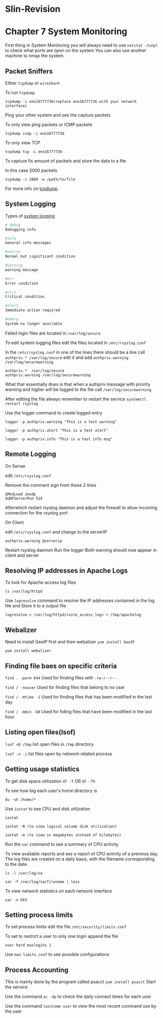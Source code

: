 # Slin-Revision
# Chapter 7 System Monitoring

First thing in System Monitoring you will always need to use `netstat -tunpl` to check what ports are open on the system
You can also use another machine to nmap the system.

## Packet Sniffers
Either `tcpdump` or `wireshark`

To run `tcpdump` 
```
tcpdump -i eno16777736(replace eno16777736 with your network interface)
```
Ping your other system and see the capture packets

To only view ping packets or ICMP packets
```
tcpdump icmp -i eno16777736
```
To only view TCP
```
tcpdump tcp -i eno16777736
```
To capture fix amount of packets and store the data to a file

In this case 2000 packets
```
tcpdump -c 2000 -w /path/to/file
```

For more info on [tcpdump](https://bencane.com/2014/10/13/quick-and-practical-reference-for-tcpdump/).

## System Logging
Types of [system logging](http://www.aboutlinux.info/2005/09/system-logging-explained-in-linux.html)
```bash
# debug
Debugging info

#info
General info messages

#notice
Normal but significant condition

#warning
warning message

#err
Error condition

#crit
Critical condition

#alert
Immediate action required

#emerg
System no longer available
```
Failed login files are located in `/var/log/secure`

To edit system logging files edit the files located in `/etc/rsyslog.conf`

In the `/etc/rsyslog.conf` in one of the lines there should be a line call `authpriv.* /var/log/secure`
edit it and add `authpriv.warning /var/log/securewarning`

```
authpriv.*  /var/log/secure
authpriv.warning /var/log/securewarning
```
What that essentially does is that when a authpriv message with priority warning and higher will be logged to the file call `/var/log/securewarning`

After editing the file always remember to restart the service
`systemctl restart rsyslog`

Use the logger command to create logged entry
```
logger -p authpriv.warning "This is a test warning"
```
```
logger -p authpriv.alert "This is a test alert"
```
```
logger -p authpriv.info "This is a test info msg"
```

## Remote Logging

On Server

edit `/etc/rsyslog.conf`

Remove the comment sign from these 2 lines
```
$ModLoad imudp
$UDPServerRun 514
```

Afterwhich restart rsyslog daemon and adjust the firewall to allow incoming connection for the rsyslog port

On Client

edit `/etc/rsyslog.conf` and change to the serverIP
```
authpriv.warning @serverip
```
Restart rsyslog daemon
Run the logger
Both warning should now appear in client and server

## Resolving IP addresses in Apache Logs

To look for Apache access log files
```
ls /var/log/httpd
```
Use `logresolve` command to resolve the IP addresses contained in the log file and Store it to a output file
```
logresolve < /var/log/httpd/<site_access_log> > /tmp/apachelog
```

## Webalizer
Need to install GeoIP first and then webalizer
`yum install GeoIP`

`yum install webalizer`

## Finding file baes on specific criteria

`find . -perm 644` Used for finding files with `-rw-r--r--`

`find / -nouser` Used for finding files that belong  to no user

`find / -mtime -1` Used for finding files that has been modified in the last day

`find / -mmin -60` Used for fiding files that have been modified in the last hour

## Listing open files(lsof)

`lsof +D /tmp` list open files in `/tmp` directory

`lsof -n -i` list files open by network-related process

## Getting usage statistics
To get disk space utilization
`df -T`
OR
`df -Th`

To see how big each user's home directory is
```
du -sh /home/*
```
Use `iostat` to see CPU and disk utilization
```
iostat
```
```
iostat -N (to view logical volume disk utilization)
```
```
iostat -m (to view in megabytes instead of kilobytes)
```

Run the `sar` command to see a summary of CPU activity.

To view available reports and see a report of CPU activity of a previous day. The log files are created on a daily basis, with the filename corresponding to the date.
```
ls -l /var/log/sa
```
```
sar -f /var/log/sa/filename | less
```

To view network statistics on each network interface
```
sar -n DEV
```

## Setting process limits

To set process limits edit the file `/etc/security/limits.conf`

To set to restrict a user to only one login append the file

```
user hard maxlogins 1
```
Use `man limits.conf` to see possible configurations

## Process Accounting
This is mainly done by the program called psacct
`yum install psacct`
Start the service

Use the command `ac -dp` to check the daily connect times for each user

Use the command `lastcomm user` to view the most recent command use by the user
